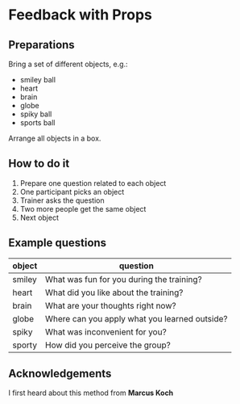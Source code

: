 
# Feedback with Props

## Preparations

Bring a set of different objects, e.g.:

* smiley ball
* heart
* brain
* globe 
* spiky ball
* sports ball

Arrange all objects in a box.

## How to do it

1. Prepare one question related to each object
2. One participant picks an object
3. Trainer asks the question
4. Two more people get the same object
5. Next object

## Example questions

| object | question |
|--------|----------|
| smiley | What was fun for you during the training? |
| heart  | What did you like about the training? |
| brain  | What are your thoughts right now? |
| globe  | Where can you apply what you learned outside? |
| spiky  | What was inconvenient for you? |
| sporty | How did you perceive the group? |


## Acknowledgements

I first heard about this method from **Marcus Koch**